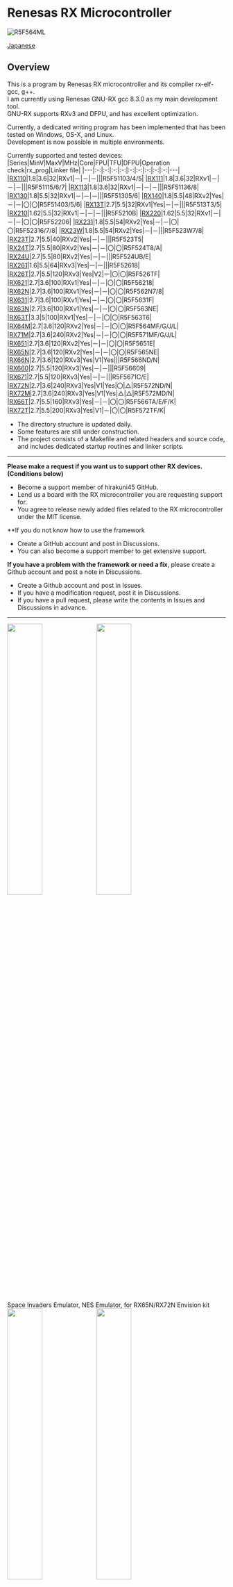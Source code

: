 Renesas RX Microcontroller
=========
![R5F564ML](docs/RX600_group.jpg)
   
[Japanese](READMEja.md)
   
## Overview
   
This is a program by Renesas RX microcontroller and its compiler rx-elf-gcc, g++.   
I am currently using Renesas GNU-RX gcc 8.3.0 as my main development tool.   
GNU-RX supports RXv3 and DFPU, and has excellent optimization.   

Currently, a dedicated writing program has been implemented that has been tested on Windows, OS-X, and Linux.   
Development is now possible in multiple environments.   

Currently supported and tested devices:   
|Series|MinV|MaxV|MHz|Core|FPU|TFU|DFPU|Operation check|rx_prog|Linker file|
|---|:-:|:-:|:-:|:-:|:-:|:-:|:-:|:-:|:-:|---|
|[RX110](RX110)|1.8|3.6|32|RXv1|－|－|－|||R5F51103/4/5|
|[RX111](RX111)|1.8|3.6|32|RXv1|－|－|－|||R5F51115/6/7|
|[RX113](RX113)|1.8|3.6|32|RXv1|－|－|－|||R5F51136/8|
|[RX130](RX130)|1.8|5.5|32|RXv1|－|－|－|||R5F51305/6|
|[RX140](RX140)|1.8|5.5|48|RXv2|Yes|－|－|〇|〇|R5F51403/5/6|
|[RX13T](RX13T)|2.7|5.5|32|RXv1|Yes|－|－|||R5F513T3/5|
|[RX210](RX210)|1.62|5.5|32|RXv1|－|－|－|||R5F5210B|
|[RX220](RX220)|1.62|5.5|32|RXv1|－|－|－|〇|〇|R5F52206|
|[RX231](RX231)|1.8|5.5|54|RXv2|Yes|－|－|〇|〇|R5F52316/7/8|
|[RX23W](RX23W)|1.8|5.5|54|RXv2|Yes|－|－|||R5F523W7/8|
|[RX23T](RX23T)|2.7|5.5|40|RXv2|Yes|－|－|||R5F523T5|
|[RX24T](RX24T)|2.7|5.5|80|RXv2|Yes|－|－|〇|〇|R5F524T8/A|
|[RX24U](RX24U)|2.7|5.5|80|RXv2|Yes|－|－|||R5F524UB/E|
|[RX261](RX26x)|1.6|5.5|64|RXv3|Yes|ー|ー|||R5F52618|
|[RX26T](RX26T)|2.7|5.5|120|RXv3|Yes|V2|ー|〇|〇|R5F526TF|
|[RX621](RX62x)|2.7|3.6|100|RXv1|Yes|－|－|〇|〇|R5F56218|
|[RX62N](RX62x)|2.7|3.6|100|RXv1|Yes|－|－|〇|〇|R5F562N7/8|
|[RX631](RX63x)|2.7|3.6|100|RXv1|Yes|－|－|〇|〇|R5F5631F|
|[RX63N](RX63x)|2.7|3.6|100|RXv1|Yes|－|－|〇|〇|R5F563NE|
|[RX63T](RX63T)|3.3|5|100|RXv1|Yes|－|－|〇|〇|R5F563T6|
|[RX64M](RX64M)|2.7|3.6|120|RXv2|Yes|－|－|〇|〇|R5F564MF/G/J/L|
|[RX71M](RX71M)|2.7|3.6|240|RXv2|Yes|－|－|〇|〇|R5F571MF/G/J/L|
|[RX651](RX65x)|2.7|3.6|120|RXv2|Yes|－|－|〇|〇|R5F5651E|
|[RX65N](RX65x)|2.7|3.6|120|RXv2|Yes|－|－|〇|〇|R5F565NE|
|[RX66N](RX66N)|2.7|3.6|120|RXv3|Yes|V1|Yes|||R5F566ND/N|
|[RX660](RX660)|2.7|5.5|120|RXv3|Yes|－|－|||R5F56609|
|[RX671](RX671)|2.7|5.5|120|RXv3|Yes|－|－|||R5F5671C/E|
|[RX72N](RX72N)|2.7|3.6|240|RXv3|Yes|V1|Yes|〇|△|R5F572ND/N|
|[RX72M](RX72M)|2.7|3.6|240|RXv3|Yes|V1|Yes|△|△|R5F572MD/N|
|[RX66T](RX66T)|2.7|5.5|160|RXv3|Yes|－|－|〇|〇|R5F566TA/E/F/K|
|[RX72T](RX72T)|2.7|5.5|200|RXv3|Yes|V1|－|〇|〇|R5F572TF/K|
    
- The directory structure is updated daily.
- Some features are still under construction.
- The project consists of a Makefile and related headers and source code, and includes dedicated startup routines and linker scripts.

---
**Please make a request if you want us to support other RX devices. (Conditions below)**
- Become a support member of hirakuni45 GitHub.
- Lend us a board with the RX microcontroller you are requesting support for.
- You agree to release newly added files related to the RX microcontroller under the MIT license.

**If you do not know how to use the framework
- Create a GitHub account and post in Discussions.
- You can also become a support member to get extensive support.

**If you have a problem with the framework or need a fix**, please create a Github account and post a note in Discussions.
- Create a Github account and post in Issues.
- If you have a modification request, post it in Discussions.
- If you have a pull request, please write the contents in Issues and Discussions in advance.

---

<img src="docs/RTK5_side.jpg" width="40%"> <img src="docs/NES_001.jpg" width="40%">   
Space Invaders Emulator, NES Emulator, for RX65N/RX72N Envision kit   
<img src="docs/AudioPlayer.jpg" width="40%"> <img src="docs/Filer.jpg" width="40%">   
WAV/MP3 Audio Player, File selector, for RX65N/RX72N Envision kit   
<img src="docs/calc_gui0.jpg" width="40%"> <img src="docs/SYNTH_sample.jpg" width="40%">   
functional calculator, DX7 Emulator

<a href="http://www.youtube.com/watch?v=frRI-cbzGus" target="_blank"><img src="http://img.youtube.com/vi/frRI-cbzGus/0.jpg" width="40%" alt="YouTube Link for 'frRI-cbzGus'"></a>   
YouTube: NES Emulator for RX65N Envision kit
   
Device control classes with template design patterns provide flexible and concise functionality.   
Due to its functionality, it does not require difficult or complicated settings or code generation by separate programs.   
   
```C++
// LED flashing program
#include "common/renesas.hpp"

namespace {
//  typedef device::PORT<device::PORT0, device::bitpos::B7> LED;  // LED connection port, Active HIGH
    typedef device::PORT<device::PORT0, device::bitpos::B7, false> LED;  // LED connection port, Active LOW
}

int main(int argc, char** argv);

int main(int argc, char** argv)
{
    SYSTEM_IO::boost_master_clock();

    LED::OUTPUT();
    while(1) {
        utils::delay::milli_second(250);
        LED::P = 1;
        utils::delay::milli_second(250);
        LED::P = 0;
    }
}
```
   
In order to complete the process from dependency rule generation to compilation and linking, usually with a single "make" command,
 I do not need it.   
No need for a dedicated boot program or loader I can write and execute.   
For development, we recommend using "Visual Studio Code" that can be used on multiple platforms.   
   
---

## RX Project, Library List

- For device I/O operations, dedicated headers are provided utilizing template class libraries implemented in C++.
- We also provide a full set of utilities and class libraries. 

|directory|contents|
|---|---|
|[all_project_build.sh](./all_project_build.sh)|build all projects (shell script) |
|[/RX110](./RX110)|RX110 specific device definition class, linker script|
|[/RX111](./RX111)|RX111 specific device definition class, linker script|
|[/RX130](./RX130)|RX130 specific device definition class, linker script|
|[/RX13T](./RX13T)|RX13T specific device definition class, linker script|
|[/RX140](./RX140)|RX140 specific device definition class, linker script|
|[/RX210](./RX210)|RX210 specific device definition class, linker script|
|[/RX220](./RX220)|RX220 specific device definition class, linker script|
|[/RX231](./RX231)|RX231 specific device definition class, linker script|
|[/RX23W](./RX23W)|RX23W specific device definition class, linker script|
|[/RX23T](./RX23T)|RX23T specific device definition class, linker script|
|[/RX24T](./RX24T)|RX24T specific device definition class, linker script|
|[/RX24U](./RX24U)|RX24U specific device definition class, linker script|
|[/RX26x](./RX26x)|RX260/RX261 specific device definition class, linker script|
|[/RX26T](./RX26T)|RX26T specific device definition class, linker script|
|[/RX62x](./RX62x)|RX621/RX62N dedicated device definition class, linker script|
|[/RX63x](./RX63x)|RX631/RX63N specific device definition class, linker script|
|[/RX63T](./RX63T)|RX63T specific device definition class, linker script|
|[/RX64M](./RX64M)|RX64M dedicated device definition class, linker script|
|[/RX65x](./RX65x)|RX651/RX65N specific device definition class, linker script|
|[/RX660](./RX660)|RX660 specific device definition class, linker script|
|[/RX66N](./RX66N)|RX66N specific device definition class, linker script|
|[/RX66T](./RX66T)|RX66T dedicated device definition class, linker script|
|[/RX671](./RX671)|RX671 specific device definition class, linker script|
|[/RX71M](./RX71M)|RX71M dedicated device definition class, linker script|
|[/RX72N](./RX72N)|RX72N dedicated device definition class, linker script|
|[/RX72M](./RX72M)|RX72M dedicated device definition class, linker script|
|[/RX72T](./RX72T)|RX72T dedicated device definition class, linker script|
|[/RX600](./RX600)|RX microcontroller common device definition class|
|[/common](./common)|shared classes, headers, etc.|
|[/rxlib](./rxlib)|zlib, png, mad, gmp, mpfr libraries|
|[/FreeRTOS](./FreeRTOS)|FreeRTOS for various RX microcontrollers and simple samples|
|[/ff14](./ff14)|ChaN's fatfs source code and handler for RX microcontrollers|
|[/chip](./chip)|various device specific control driver libraries such as I2C, SPI, etc|
|[/graphics](./graphics)|Graphics drawing related classes|
|[/gui](./gui)|Graphics user interface related classes (GUI Widget)|
|[/sound](./sound)|sound and audio related classes|
|[/usb](./usb)|USB handler, manage class|
|[/tinyusb](./tinyusb)|TinyUSB source code|
|[/rxprog](./rxprog)|RX microcontroller, Flash program writing tool (for Windows, OS-X, Linux)
|[LICENSE](./LICENSE)|license description file|

---

## Sample Projects (Applications)

|Directory|RX220|RX631|RX63T|RX62N|RX24T|RX66T|RX72T|RX64M|RX71M|RX65N|RX72N|Contents|
|---------|:---:|:---:|:---:|:---:|:---:|:---:|:---:|:---:|:---:|:---:|:---:|---|
|[/FIRST_sample](./FIRST_sample)|〇|〇|〇|〇|〇|〇|〇|〇|〇|〇|〇|LED blinking Sample Program|
|[/SCI_sample](./SCI_sample)|〇|〇|〇|〇|〇|〇|〇|〇|〇|〇|〇|serial communication Sample Program|
|[/MTU_sample](./MTU_sample)|－|－|－|〇|〇|〇|〇|〇|〇|〇|〇|Multi-Function Timer Pulse Unit Sample Program|
|[/CAN_sample](./CAN_sample)|－|〇|－|〇|－|〇|〇|〇|〇|△|〇|CAN Communication Sample Program|
|[/FLASH_sample](./FLASH_sample)|－|－|－|－|〇|〇|〇|〇|〇|〇|〇|Internal data flash operation sample|
|[/FreeRTOS](./FreeRTOS)|〇|〇|－|〇|〇|〇|〇|〇|〇|〇|〇|FreeRTOS Basic operation sample|
|[/GPTW_sample](./GPTW_sample)|－|－|－|－|△|〇|〇|－|－|△|〇|GPTW PWM Sample Program|
|[/I2C_sample](./I2C_sample)|〇|〇|－|〇|〇|〇|〇|〇|〇|〇|〇|I2C Device Access Sample|
|[/RAYTRACER_sample](./RAYTRACER_sample)|－|〇|－|〇|〇|〇|〇|〇|〇|〇|〇|Ray Tracing Benchmark|
|[/SDCARD_sample](./SDCARD_sample)|－|－|－|－|〇|〇|〇|〇|△|〇|〇|SD Card Operation Sample|
|[/SIDE_sample](./SIDE_sample)|－|－|－|－|－|－|－|－|－|〇|〇|Envision Kit, Space Invaders emulator|
|[/NESEMU_sample](./NESEMU_sample)|－|－|－|－|－|－|－|－|－|〇|〇|Envision Kit, NES emulator|
|[/GUI_sample](./GUI_sample)|－|－|－|－|－|－|－|－|－|〇|〇|GUI Sample、Graphics User Interface (Soft rendering, using DRW2D engine)|
|[/AUDIO_sample](./AUDIO_sample)|－|－|－|－|－|－|－|〇|△|〇|〇|MP3/WAV Audio Player (FreeRTOS)|
|[/SYNTH_sample](./SYNTH_sample)|－|－|－|－|〇|〇|〇|〇|〇|〇|〇|FM sound synthesizer emulator|
|[/CALC_sample](./CALC_sample)|－|〇|－|〇|－|〇|〇|〇|〇|〇|〇|Function calculator samples (gmp, mpfr libraries)|
|[/DSOS_sample](./DSOS_sample)|－|－|－|－|－|－|－|－|－|△|〇|Digital Storage Oscilloscope Samples|
|[/PSG_sample](./PSG_sample)|－|〇|－|〇|－|〇|〇|〇|〇|〇|〇|Pseudo PSG Sound Source Performance Samples|
|[/TUSB_HOST_sample](./TUSB_HOST_sample/)|－|－|－|－|－|－|－|－|－|〇|〇|TinyUSB/Host Samples|

*Please consider directories and files that are not in the above list but exist when checked out as work in progress.

---

### rxlib directory

- Open source libraries built for RX microcontrollers

[rxlib](./rxlib) See also

---

### common directory

- Various utilities
- Convenience Classes
- Common files for each microcontrollers

[common](./common) See also

---

### chip directory

- Template driver classes for various IC manufacturers (I2C, SPI, and various other interfaces)
- In C++, the use of templates can be used to generalize operations using interfaces such as I2C and SPI.
- The headers in the chip directory are dedicated to the initialization and control of each IC and are not concerned with the interface definition.
- The context of the interface (control pins) is given by reference.
- Since there is no definition of interfaces, the creation is very versatile and highly flexible.

[chip](./chip) See also

---

### graphics directory

 - Classes related to screen rendering

[graphics](./graphics) See also

---

### gui directory

- GUI Widget Classes

[gui](./gui) See also

---

### sound directory

 - Classes related to sound

[sound](./sound) See also

---

### ff14 directory

- Mr. ChaN's FatFs source code set
- MMC Driver Class (SPI)
- If SDHI interface is available, real mode driver can also be selected.

[ff14](./ff14) See also

---

### KiCAD directory

- For KiCAD, parts files, etc.

[KiCAD_lib](./KiCAD_lib) See also

---

### legacy directory

- Files not currently supported, etc.

[legacy](./legacy) See also

---

## Installation and features of Renesas GNU-RX
   
The former KPIT support for the GNU toolchain has been replaced by [Open Source Tools for Renesas](https://llvm-gcc-renesas.com/en/) has added a new GNU tools.      
   
As the latest (as of July 2020) GNU toolchain for RX microcontrollers,   
 - binutils-2.24
 - gcc-8.3.0
 - newlib-3.1.0
 - gdb-7.8.2

You can download a toolchain for RX microcontrollers based on the above files.      
   
The tool can be downloaded by anyone who registers, and there is no binary limit.   
It also seems to have optimizations in RX microcomputers and support for the latest cores.   
Since gcc is based on 8.3.0, it supports C++17.   
It has deeper optimizations than normal gcc and supports the latest CPU cores.   
All projects using the C++ framework published here are compileable.   

They are also providing support.（CyberTHOR Studios Limited）   

To use this tool from MSYS2, set the command path to ".bash_profile" after installing the toolchain.   
When compiling open source libraries, etc., there is a problem with path strings containing "spaces" or 2-byte codes.   
To avoid this problem, it is recommended to copy the directory to "/usr/local" and use that path.   

```bash
# rx-elf path
# PATH=$PATH:/usr/local/rx-elf/bin
PATH=$PATH:/C/'Program Files (x86)'/'GCC for Renesas RX 8.3.0.202002-GNURX-ELF'/rx-elf/rx-elf/bin
```

Features in Renesas GNU-RX 8.3.0：

- RXv3 Core Support
- Generation of double-precision floating-point instructions
- RX72N Built-in trigonometric function unit (TFU) support

---

The difference between CC-RX:   
In terms of compiler optimization, CC-RX seems to be superior to GNU-RX in the CoreMark benchmark.   
It's hard to imagine why such a big difference would occur, but if you know the internal structure of the CPU, you might be able to achieve it...   
   
|Compiler|RX core|CoreMark (MHz)|Rate|
|---|:-:|:-:|:-:|
|CC-RX (V3.02)|RX72N|5.21|1.00|
|GNU-RX (8.3.x)|RX72N|3.59|0.69|
|||||
|CC-RX (V3.02)|RX65N|4.37|1.00|
|GNU-RX (8.3.x)|RX65N|3.22|0.74|
   
The above values are quite exciting, but when running actual applications, we do not feel such a big difference in sensory perception.   
- The big difference seems to occur in the case of applications that use a lot of instructions that require a relatively large number of CPU cycles, such as multiplication and division.   
- For applications that use a lot of floating point instructions, GNU-RX may be faster.
   
No matter how good CC-RX is, it's not worth the cost for hobbyists, and if it doesn't support C++11, it's not practical to use.   
In addition, the above benchmarks are based on CoreMark, so you need to evaluate it with actual applications to know what it really is.   
   
---
## RX Development environment preparation (Windows、MSYS2)
   
 - On Windows, install the MSYS2 environment in advance.   
 - MSYS2 has msys2, mingw32, mingw64 and 3 different environments, but gcc for RX microcontroller
   Because it is necessary to build of, do with msys2.   
1. MSYS2 is a UNIX-based application development environment.
2. MINGW32 is an environment for i686 that the exception model of gcc is not war related to SEH because of Borland patent.
3. MINGW64 is an environment for developing Windows-based applications.   
 - If you have installed any software other than Microsoft's anti-virus software, please disable it.
1. The GCC build may take an unusually long time or may fail to build.   

 - MSYS2 upgrade

```bash
   pacman -Sy pacman
   pacman -Syu
```
   
- Open the console again. (You should see a message as you reopen the console)   
   
```bash
   pacman -Su
```
- The update is done multiple times, then follow the instructions on the console.
- You need to reopen the console several times.

- Install gcc, texinfo, gmp, mpfr, mpc, diffutils, automake, zlib, tar, make, unzip, git commands etc
```bash
   pacman -S gcc
   pacman -S texinfo
   pacman -S mpc-devel
   pacman -S diffutils
   pacman -S automake
   pacman -S zlib
   pacman -S tar
   pacman -S make
   pacman -S unzip
   pacman -S zlib-devel
   pacman -S git
```
   
---
## RX Development environment preparation (OS-X)
   
- In OS-X, install macports in advance.   
  brew is not recommended because it has less flexibility   
- Depending on the version of OS-X, you may need to install X-Code, Command Line Tools, etc. in advance   
 - macports upgrade   
```bash
   sudo port -d self update
```
- As you probably know, in the early stage of OS-X, llvm starts by calling gcc.
- However, llvm can not currently build gcc cross compilers.
- So, I will install gcc on macports, I will use the 5 series version.
```bash
   sudo port install gcc5
   sudo ln -sf /opt/local/bin/gcc-mp-5  /usr/local/bin/gcc
   sudo ln -sf /opt/local/bin/g++-mp-5  /usr/local/bin/g++
   sudo ln -sf /opt/local/bin/g++-mp-5  /usr/local/bin/c++
```
- You may need to reboot.
- For now, please check.
```bash
   gcc --version
```
   
```bash
   gcc (MacPorts gcc5 5.4.0_0) 5.4.0
   Copyright (C) 2015 Free Software Foundation, Inc.
   This is free software; see the source for copying conditions.  There is NO
   warranty; not even for MERCHANTABILITY or FITNESS FOR A PARTICULAR PURPOSE.
```
   
 - Install texinfo, gmp, mpfr, mpc, diffutils, automake command etc
```bash
   sudo port install texinfo
   sudo port install gmp
   sudo port install mpfr
   sudo port install libmpc
   sudo port install diffutils
   sudo port install automake
```
   
---
## RX Development environment preparation (Ubuntu)

- There are multiple Linux environments, so here we will write the case for the "Ubuntu 16.04 LTS" environment.
   
- Install texinfo, gmp, mpfr, mpc, diffutils, automake command etc
```bash
   sudo apt-get install texinfo
   sudo apt-get install libgmp-dev
   sudo apt-get install libmpfr-dev
   sudo apt-get install libmpc-dev
   sudo apt-get install diffutils
   sudo apt-get install automake
   sudo apt-get install zlib1g-dev
```
   
---
## RX Development environment construction
   
- The RX compiler (rx-elf-gcc, g++) uses "gcc-7.5.0".   
- Download "binutils-2.34.tar.gz".   
- Download "gcc-7.5.0.tar.gz".   
- Download "newlib-2.4.0.tar.gz".   
- There are multiple versions of binutils, gcc and newlib, but some combinations   
  It has been found that ineligible binaries (which have subtle problems with operation) will be built.
- This bug occurs when using Renesas network stack (net_T4).
- It is not possible to identify the cause why such malfunction occurs.
- Here is a list of combinations that we have investigated.
```
   binutils-2.27, gcc-4.9.4, newlib-2.2.0 ---> OK
   binutils-2.27, gcc-5.5.0, newlib-2.2.0 ---> OK
   binutils-2.27, gcc-5.5.0, newlib-2.4.0 ---> OK
   binutils-2.27, gcc-6.4.0, newlib-2.4.0 ---> OK
   binutils-2.28, gcc-6.4.0, newlib-2.4.0 ---> OK
   binutils-2.30, gcc-6.4.0, newlib-2.4.0 ---> OK (old current)
   binutils-2.30, gcc-6.4.0, newlib-3.0.0 ---> NG
   binutils-2.34, gcc-7.5.0, newlib-2.4.0 ---> OK (new current)
```
- Using the latest gcc seems to be faster code, especially for C++.
   
---
#### build binutils-2.34
```bash
   cd
   tar xfvz binutils-2.34.tar.gz
   cd binutils-2.34
   mkdir rx_build
   cd rx_build
   ../configure --target=rx-elf --prefix=/usr/local/rx-elf --disable-nls
   make
   make install     OS-X,Linux: (sudo make install)
```

-  Pass PATH to /usr/local/rx-elf/bin (edit .bash_profile and add path)

```bash
   PATH=$PATH:/usr/local/rx-elf/bin
```

- Open the console again.

```bash
   rx-elf-as --version
```

- Execute the assembler command and check if the path is valid.
  
#### Build C compiler
```bash
    cd
    tar xfvz gcc-7.5.0.tar.gz
    cd gcc-7.5.0
    mkdir rx_build
	cd rx_build
    ../configure --prefix=/usr/local/rx-elf --target=rx-elf --enable-languages=c --disable-libssp --with-newlib --disable-nls --disable-threads --disable-libgomp --disable-libmudflap --disable-libstdcxx-pch --disable-multilib --enable-lto
    make
    make install     OS-X,Linux: (sudo make install)
```
  
#### Build newlib
```bash
    cd
    tar xfvz newlib-2.4.0.tar.gz
	cd newlib-2.4.0
    mkdir rx_build
    cd rx_build
    ../configure --target=rx-elf --prefix=/usr/local/rx-elf
	make
    make install     OS-X: (sudo make install)
```
- In Linux environment, sudo command does not recognize the path of binutils set up locally.
"Make install" will fail, so write the following script and execute it.
```bash
#!/bin/sh
# file: rx_install.sh

PATH=${PATH}:/usr/local/rx-elf/bin
make install
```
   
```bash
    sudo rx_install.sh
```
   
#### Build C++ compiler
```bash
    cd
    cd gcc-7.5.0
    cd rx_build
    ../configure --prefix=/usr/local/rx-elf --target=rx-elf --enable-languages=c,c++ --disable-libssp --with-newlib --disable-nls --disable-threads --disable-libgomp --disable-libmudflap --disable-libstdcxx-pch --disable-multilib --enable-lto --with-system-zlib
    make
    make install     OS-X,Linux: (sudo make install)
```
---
   
 - The built compiler collection is listed in the link below. (MSYS2 only)   
http://www.rvf-rc45.net/Renesas_GNU_Tools/ 

---
## Get RX Framework Source Code
```bash
    git clone https://github.com/hirakuni45/RX.git
```
   
---
### Boost installation used by RX framework

- In the past, boost was installed for mingw64 using pacman in the MSYS2 environment.
- However, as the version of boost advanced, we found that this boost caused problems.
- Therefore, we put the boost archive in the proper location and handle it.
- This method is used in the MSYS2 environment.
- Since boost uses 1.74.0, please download it in advance (place it in D:³ Download). (boost_1_74_0.tar.gz)

```bash
cd /c/
tar xfvz /d/Download/boost_1_74_0.tar.gz
```

---
## RX Build all projects
```bash
    sh all_project_build.sh [clean]
```
--- 
## How to write program to RX microcontroller

There are several ways, but the easiest and least expensive way is to use the serial interface
It is a method of writing.   
- However, the writing speed is not very fast.   
   
In case of RX microcontroller with built-in USB interface, you can boot and connect with USB, but the driver Seems to only support the Windows version.
- The circumstances around here may be wrong as we have not investigated in detail.   
   
The most common, because not all RX microcontrollers have built-in USB interface We will show you how to write using serial interface.
   
- Writing at the serial interface is reasonably fast but easy and secure, and easy to connect.   
   
- The hardware manual describes the connection with the serial port and switching to boot mode.
  Please refer to it.   
- Normally, setting MD terminal to L or H allows switching between program and internal ROM execution.   
- It is also necessary to control the state of the UB terminal.   
- If you use a USB serial conversion module etc., it is easy to get power.   

1. RXD serial reception   
2. TXD serial transmission   
3. VCC power (5V or 3.3V)   
4. GND power 0V   
- As 3.3V can only extract a limited current, a regulator is always required.   
- Details on the connection method, boot mode settings, etc. can be found in the hardware manual for each device.   
   
## Construction of flash programmer for RX microcontroller
- Currently, flash writing to RX63T, RX24T, RX64M, and RX71M is confirmed.
- Since the reset is not controlled, it is necessary to assert the reset signal at the time of writing.
- In the current version, only erase, write and compare operations are implemented.
- Code protection ID settings and operations are not implemented yet.
- In the RX24T and RX63T, the erase operation is ignored because the erase is performed automatically when the connection is established.
   
- Build rxprog in MSYS2 environment.
- Copy the built executable file to "/usr/local/bin".
- Pass the PATH to /usr/local/bin.
```bash
    cd rxprog
    make
    make install
```
```
Renesas RX Series Programmer Version 0.90b
Copyright (C) 2016,2018 Hiramatsu Kunihito (hira@rvf-rc45.net)
usage:
rx_prog [options] [mot file] ...

Options :
    -P PORT,   --port=PORT     Specify serial port
    -s SPEED,  --speed=SPEED   Specify serial speed
    -d DEVICE, --device=DEVICE Specify device name
    -e, --erase                Perform a device erase to a minimum
    -v, --verify               Perform data verify
    -w, --write                Perform data write
    --progress                 display Progress output
    --device-list              Display device list
    --verbose                  Verbose output
    -h, --help                 Display this
```
- Edit rx_prog.conf and set the COM port to connect and the baud rate.
- Ports and baud rates can be set for each of Windows, OS-X and Linux environments.
- You can write a standard serial port in "rx_prog.conf", and you should set it according to your environment.
- Each project's "Makefile" contains a script that can be written using "make run".
   
rx_prog.conf:
```
port_win   = COM12
port_osx   = /dev/tty.usbserial-DA00X2QP
port_linux = /dev/ttyUSB0
speed_win = 230400
speed_osx = 230400
speed_linux = 230400
```
---
## Development using Renesus RX72N Envision Kit
<img src="docs/rx72n-envision-kit.jpg" width="50%">
<img src="docs/rx72n-envision-kit-board.jpg" width="80%">
   
---
## Programming environment using C++ framework
   
- The following is an example program to communicate with SCI in C++.   
1. The port of SCI is defined by "port_map.hpp", and there is more than one port to select
There is no need to make complicated settings if you set "second candidate" or "third candidate".   
2. The baud rate can be set as an integer, and is automatically calculated internally from the set frequency.   
3. Even if you use interrupts, you can use them without polling (polling).   
4. Transmission and reception are performed through a fixed length FIFO class, and the size can be freely defined.   
5. The sci_putch and sci_getch functions are called from POSIX file functions, so they can be linked externally.   
6. The above functions are accessed from stdout, stdin, stderr descriptors, so you can also use the printf function, but for various reasons we do not recommend using "utils :: format", which is the size It is smaller, more flexible, convenient and safe.   
```C++
#include "common/renesas.hpp"
#include "common/fixed_fifo.hpp"
#include "common/sci_io.hpp"
#include "common/format.hpp"

namespace {
//  Use SCI9
    typedef device::SCI9 SCI_CH;

    typedef utils::fixed_fifo<char, 512> RXB;  // RX (RECV) buffer definition at 512 bytes
    typedef utils::fixed_fifo<char, 256> TXB;  // TX (SEND) buffer definition at 256 buyes

    typedef device::sci_io<SCI_CH, RXB, TXB> SCI;
//    When selecting a second candidate for the SCI port
//    typedef device::sci_io<SCI_CH, RXB, TXB, device::port_map::option::SECOND> SCI;
    SCI     sci_;
}

extern "C" {
    // standard output, called from "syscalls.c"（stdout, stderr）
    void sci_putch(char ch) { sci_.putch(ch); }

    void sci_puts(const char* str) { sci_.puts(str); }

    // standard input, called from "syscalls.c"（stdin）
    char sci_getch(void) { return sci_.getch(); }

    uint16_t sci_length() { return sci_.recv_length(); }
}

int main(int argc, char** argv);

int main(int argc, char** argv)
{
    SYSTEM_IO::boost_master_clock();

    {  // Start SCI
       uint8_t intr = 2;        // Interrupt level
       uint32_t baud = 115200;  // baudrate
       sci_.start(baud, intr);
    }

    //-----
    {  // main、SCI output
       utils::format("Start SCI\n");
    }

    // to loop
    while(1) ;
}
```
---

Translated with www.DeepL.com/Translator (free version)

---

## License

[MIT](../LICENSE)

```
Copyright (c) 2017 2019, Hiramatsu Kunihito
All rights reserved.

Redistribution and use in source and binary forms, with or without
modification, are permitted provided that the following conditions are met:
* Redistributions of source code must retain the above copyright notice, 
  this list of conditions and the following disclaimer.
* Redistributions in binary form must reproduce the above copyright notice, 
  this list of conditions and the following disclaimer in the documentation 
  and/or other materials provided with the distribution.
* Neither the name of the <organization> nor the　names of its contributors 
  may be used to endorse or promote products derived from this software 
  without specific prior written permission.

THIS SOFTWARE IS PROVIDED BY THE COPYRIGHT HOLDERS AND CONTRIBUTORS "AS IS" AND
ANY EXPRESS OR IMPLIED WARRANTIES, INCLUDING, BUT NOT LIMITED TO, THE IMPLIED
WARRANTIES OF MERCHANTABILITY AND FITNESS FOR A PARTICULAR PURPOSE ARE
DISCLAIMED. IN NO EVENT SHALL <COPYRIGHT HOLDER> BE LIABLE FOR ANY
DIRECT, INDIRECT, INCIDENTAL, SPECIAL, EXEMPLARY, OR CONSEQUENTIAL DAMAGES
(INCLUDING, BUT NOT LIMITED TO, PROCUREMENT OF SUBSTITUTE GOODS OR SERVICES;
LOSS OF USE, DATA, OR PROFITS; OR BUSINESS INTERRUPTION) HOWEVER CAUSED AND
ON ANY THEORY OF LIABILITY, WHETHER IN CONTRACT, STRICT LIABILITY, OR TORT
(INCLUDING NEGLIGENCE OR OTHERWISE) ARISING IN ANY WAY OUT OF THE USE OF THIS
SOFTWARE, EVEN IF ADVISED OF THE POSSIBILITY OF SUCH DAMAGE.
```
